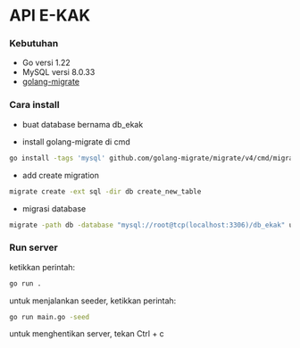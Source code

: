 # API E-KAK 


### Kebutuhan

- Go versi 1.22
- MySQL versi 8.0.33
- [golang-migrate](https://github.com/golang-migrate/migrate)


### Cara install

- buat database bernama db_ekak

- install golang-migrate di cmd

```sh
go install -tags 'mysql' github.com/golang-migrate/migrate/v4/cmd/migrate@latest
```

- add create migration
``` sh
migrate create -ext sql -dir db create_new_table
```

- migrasi database

```sh
migrate -path db -database "mysql://root@tcp(localhost:3306)/db_ekak" up
```


### Run server

ketikkan perintah:

```sh
go run .
```

untuk menjalankan seeder, ketikkan perintah:

```sh
go run main.go -seed
```

untuk menghentikan server, tekan Ctrl + c

